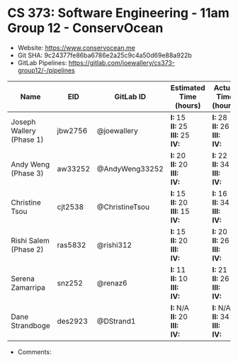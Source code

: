 # CS 373: Software Engineering - 11am Group 12 - **ConservOcean**

- Website: https://www.conservocean.me
- Git SHA: 9c24377fe86ba6786e2a25c9c4a50d69e88a922b
- GitLab Pipelines: https://gitlab.com/joewallery/cs373-group12/-/pipelines

| Name                     | EID     | GitLab ID      | Estimated Time (hours)                            | Actual Time (hours)                             |
| ------------------------ | ------- | -------------- | ------------------------------------------------- | ----------------------------------------------- |
| Joseph Wallery (Phase 1) | jbw2756 | @joewallery    | **I:** 15<br>**II:** 25<br>**III:** 25<br>**IV:** | **I:** 28<br>**II:** 26<br>**III:**<br>**IV:**  |
| Andy Weng (Phase 3)      | aw33252 | @AndyWeng33252 | **I:** 20<br>**II:** 20<br>**III:**<br>**IV:**    | **I:** 22<br>**II:** 34<br>**III:**<br>**IV:**  |
| Christine Tsou           | cjt2538 | @ChristineTsou | **I:** 15<br>**II:** 20<br>**III:** 15<br>**IV:**    | **I:** 16<br>**II:** 34<br>**III:**<br>**IV:**  |
| Rishi Salem (Phase 2)    | ras5832 | @rishi312      | **I:** 15<br>**II:** 20<br>**III:**<br>**IV:**    | **I:** 20<br>**II:** 26<br>**III:**<br>**IV:**  |
| Serena Zamarripa         | snz252  | @renaz6        | **I:** 11<br>**II:** 10<br>**III:**<br>**IV:**    | **I:** 21<br>**II:** 26<br>**III:**<br>**IV:**  |
| Dane Strandboge          | des2923 | @DStrand1      | **I:** N/A<br>**II:** 20<br>**III:**<br>**IV:**   | **I:** N/A<br>**II:** 34<br>**III:**<br>**IV:** |

- Comments:
